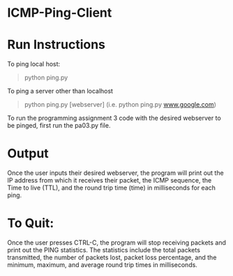 # ICMP-Ping-Client

# Run Instructions 
To ping local host: 
> python ping.py

To ping a server other than localhost 
> python ping.py [webserver] (i.e. python ping.py www.google.com)

To run the programming assignment 3 code with the desired webserver to be pinged, first run the pa03.py file.

# Output 
Once the user inputs their desired webserver, the program will print out the IP address from which 
it receives their packet, the ICMP sequence, the Time to live (TTL), and the round trip time (time) in milliseconds
for each ping. 

# To Quit: 
Once the user presses CTRL-C, the program will stop receiving packets and print out the 
PING statistics. The statistics include the total packets transmitted, the number of packets lost, packet loss 
percentage, and the minimum, maximum, and average round trip times in milliseconds. 